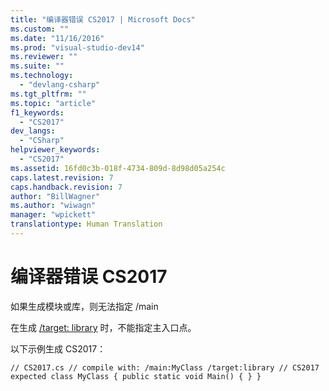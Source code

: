 ```yaml
---
title: "编译器错误 CS2017 | Microsoft Docs"
ms.custom: ""
ms.date: "11/16/2016"
ms.prod: "visual-studio-dev14"
ms.reviewer: ""
ms.suite: ""
ms.technology: 
  - "devlang-csharp"
ms.tgt_pltfrm: ""
ms.topic: "article"
f1_keywords: 
  - "CS2017"
dev_langs: 
  - "CSharp"
helpviewer_keywords: 
  - "CS2017"
ms.assetid: 16fd0c3b-018f-4734-809d-8d98d05a254c
caps.latest.revision: 7
caps.handback.revision: 7
author: "BillWagner"
ms.author: "wiwagn"
manager: "wpickett"
translationtype: Human Translation
---
```

# 编译器错误 CS2017
如果生成模块或库，则无法指定 \/main  
  
 在生成 [\/target: library](../../csharp/language-reference/compiler-options/target-library-compiler-option.md) 时，不能指定主入口点。  
  
 以下示例生成 CS2017：  
  
```  
// CS2017.cs // compile with: /main:MyClass /target:library // CS2017 expected class MyClass { public static void Main() { } }  
```